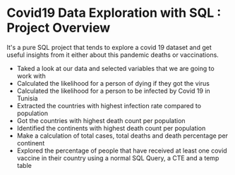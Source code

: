 # Covid19 Data Exploration with SQL : Project Overview

It's a pure SQL project that tends to explore a covid 19 dataset and get useful insights from it either about this pandemic deaths or vaccinations.

* Taked a look at our data and selected variables that we are going to work with
* Calculated the likelihood for a person of dying if they got the virus
* Calculated the likelihood for a person to be infected by Covid 19 in Tunisia
* Extracted the countries with highest infection rate compared to population
* Got the countries with highest death count per population
* Identified the continents with highest death count per population
* Make a calculation of total cases, total deaths and death percentage per continent
* Explored the percentage of people that have received at least one covid vaccine in their country using a normal SQL Query, a CTE and a temp table
